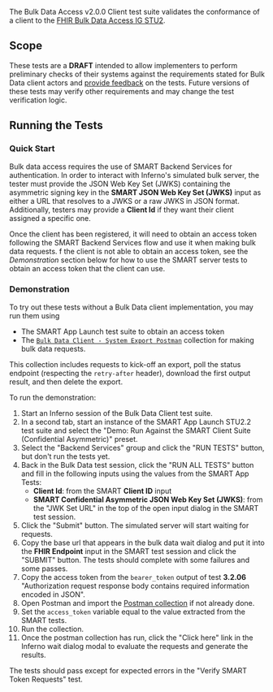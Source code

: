 The Bulk Data Access v2.0.0 Client test suite validates the conformance of a client
to the [FHIR Bulk Data Access IG STU2](http://hl7.org/fhir/uv/bulkdata/STU2).

## Scope

These tests are a **DRAFT** intended to allow implementers to perform
preliminary checks of their systems against the requirements stated for Bulk Data client actors
and [provide feedback](https://github.com/inferno-framework/bulk-data-test-kit/issues)
on the tests. Future versions of these tests may verify other
requirements and may change the test verification logic.

## Running the Tests

### Quick Start

Bulk data access requires the use of SMART Backend Services for authentication.
In order to interact with Inferno's simulated bulk server, the tester must provide
the JSON Web Key Set (JWKS) containing the asymmetric signing key in the
**SMART JSON Web Key Set (JWKS)** input as either a URL that resolves
to a JWKS or a raw JWKS in JSON format. Additionally, testers may provide
a **Client Id** if they want their client assigned a specific one.

Once the client has been registered, it will need to obtain an access token
following the SMART Backend Services flow and use it when making bulk data requests.
f the client is not able to obtain an access token, see the *Demonstration* section
below for how to use the SMART server tests to obtain an access token that the client can use.

### Demonstration

To try out these tests without a Bulk Data client implementation, you may
run them using
- The SMART App Launch test suite to obtain an access token
- The [`Bulk Data Client - System Export Postman`](https://github.com/inferno-framework/bulk-data-test-kit/blob/main/lib/bulk_data_test_kit/v2.0.0_client/postman/collection.json)
  collection for making bulk data requests.

This collection includes requests to kick-off an export, poll the status endpoint
(respecting the `retry-after` header), download the first output result, and then delete the export.

To run the demonstration:
1. Start an Inferno session of the Bulk Data Client test suite.
1. In a second tab, start an instance of the SMART App Launch STU2.2 test suite and select the "Demo: Run Against the SMART 
   Client Suite (Confidential Asymmetric)" preset.
1. Select the "Backend Services" group and click the "RUN TESTS" button, but don't run the tests yet.
1. Back in the Bulk Data test session, click the "RUN ALL TESTS" button and fill in the following inputs
   using the values from the SMART App Tests:
   - **Client Id**: from the SMART **Client ID** input
   - **SMART Confidential Asymmetric JSON Web Key Set (JWKS)**: from the "JWK Set URL" in the top of the open input
     dialog in the SMART test session.
1. Click the "Submit" button. The simulated server will start waiting for requests.
1. Copy the base url that appears in the bulk data wait dialog and put it into the **FHIR Endpoint** input in the
   SMART test session and click the "SUBMIT" button. The tests should complete with some failures and some passes.
1. Copy the access token from the `bearer_token` output of test **3.2.06** "Authorization request response body
   contains required information encoded in JSON".
1. Open Postman and import the [Postman collection](https://github.com/inferno-framework/bulk-data-test-kit/blob/main/lib/bulk_data_test_kit/v2.0.0_client/postman/collection.json)
   if not already done.
1. Set the `access_token` variable equal to the value extracted from the SMART tests.
1. Run the collection.
1. Once the postman collection has run, click the "Click here" link in the Inferno wait dialog modal to evaluate the requests and generate the results.

The tests should pass except for expected errors in the "Verify SMART Token Requests" test.
